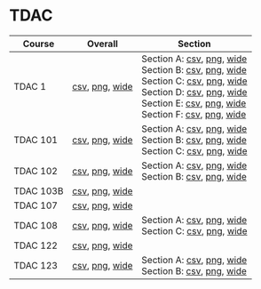 # TDAC

| Course | Overall | Section |
| ------ | ------- | ------- |
| TDAC 1 | [csv](https://github.com/UCSD-Historical-Enrollment-Data/2023Fall/blob/main/overall/TDAC%201.csv), [png](https://raw.githubusercontent.com/UCSD-Historical-Enrollment-Data/2023Fall/main/plot_overall/TDAC%201.png), [wide](https://raw.githubusercontent.com/UCSD-Historical-Enrollment-Data/2023Fall/main/plot_overall_wide/TDAC%201.png) | Section A: [csv](https://github.com/UCSD-Historical-Enrollment-Data/2023Fall/blob/main/section/TDAC%201_A.csv), [png](https://raw.githubusercontent.com/UCSD-Historical-Enrollment-Data/2023Fall/main/plot_section/TDAC%201_A.png), [wide](https://raw.githubusercontent.com/UCSD-Historical-Enrollment-Data/2023Fall/main/plot_section_wide/TDAC%201_A.png)<br>Section B: [csv](https://github.com/UCSD-Historical-Enrollment-Data/2023Fall/blob/main/section/TDAC%201_B.csv), [png](https://raw.githubusercontent.com/UCSD-Historical-Enrollment-Data/2023Fall/main/plot_section/TDAC%201_B.png), [wide](https://raw.githubusercontent.com/UCSD-Historical-Enrollment-Data/2023Fall/main/plot_section_wide/TDAC%201_B.png)<br>Section C: [csv](https://github.com/UCSD-Historical-Enrollment-Data/2023Fall/blob/main/section/TDAC%201_C.csv), [png](https://raw.githubusercontent.com/UCSD-Historical-Enrollment-Data/2023Fall/main/plot_section/TDAC%201_C.png), [wide](https://raw.githubusercontent.com/UCSD-Historical-Enrollment-Data/2023Fall/main/plot_section_wide/TDAC%201_C.png)<br>Section D: [csv](https://github.com/UCSD-Historical-Enrollment-Data/2023Fall/blob/main/section/TDAC%201_D.csv), [png](https://raw.githubusercontent.com/UCSD-Historical-Enrollment-Data/2023Fall/main/plot_section/TDAC%201_D.png), [wide](https://raw.githubusercontent.com/UCSD-Historical-Enrollment-Data/2023Fall/main/plot_section_wide/TDAC%201_D.png)<br>Section E: [csv](https://github.com/UCSD-Historical-Enrollment-Data/2023Fall/blob/main/section/TDAC%201_E.csv), [png](https://raw.githubusercontent.com/UCSD-Historical-Enrollment-Data/2023Fall/main/plot_section/TDAC%201_E.png), [wide](https://raw.githubusercontent.com/UCSD-Historical-Enrollment-Data/2023Fall/main/plot_section_wide/TDAC%201_E.png)<br>Section F: [csv](https://github.com/UCSD-Historical-Enrollment-Data/2023Fall/blob/main/section/TDAC%201_F.csv), [png](https://raw.githubusercontent.com/UCSD-Historical-Enrollment-Data/2023Fall/main/plot_section/TDAC%201_F.png), [wide](https://raw.githubusercontent.com/UCSD-Historical-Enrollment-Data/2023Fall/main/plot_section_wide/TDAC%201_F.png) |
| TDAC 101 | [csv](https://github.com/UCSD-Historical-Enrollment-Data/2023Fall/blob/main/overall/TDAC%20101.csv), [png](https://raw.githubusercontent.com/UCSD-Historical-Enrollment-Data/2023Fall/main/plot_overall/TDAC%20101.png), [wide](https://raw.githubusercontent.com/UCSD-Historical-Enrollment-Data/2023Fall/main/plot_overall_wide/TDAC%20101.png) | Section A: [csv](https://github.com/UCSD-Historical-Enrollment-Data/2023Fall/blob/main/section/TDAC%20101_A.csv), [png](https://raw.githubusercontent.com/UCSD-Historical-Enrollment-Data/2023Fall/main/plot_section/TDAC%20101_A.png), [wide](https://raw.githubusercontent.com/UCSD-Historical-Enrollment-Data/2023Fall/main/plot_section_wide/TDAC%20101_A.png)<br>Section B: [csv](https://github.com/UCSD-Historical-Enrollment-Data/2023Fall/blob/main/section/TDAC%20101_B.csv), [png](https://raw.githubusercontent.com/UCSD-Historical-Enrollment-Data/2023Fall/main/plot_section/TDAC%20101_B.png), [wide](https://raw.githubusercontent.com/UCSD-Historical-Enrollment-Data/2023Fall/main/plot_section_wide/TDAC%20101_B.png)<br>Section C: [csv](https://github.com/UCSD-Historical-Enrollment-Data/2023Fall/blob/main/section/TDAC%20101_C.csv), [png](https://raw.githubusercontent.com/UCSD-Historical-Enrollment-Data/2023Fall/main/plot_section/TDAC%20101_C.png), [wide](https://raw.githubusercontent.com/UCSD-Historical-Enrollment-Data/2023Fall/main/plot_section_wide/TDAC%20101_C.png) |
| TDAC 102 | [csv](https://github.com/UCSD-Historical-Enrollment-Data/2023Fall/blob/main/overall/TDAC%20102.csv), [png](https://raw.githubusercontent.com/UCSD-Historical-Enrollment-Data/2023Fall/main/plot_overall/TDAC%20102.png), [wide](https://raw.githubusercontent.com/UCSD-Historical-Enrollment-Data/2023Fall/main/plot_overall_wide/TDAC%20102.png) | Section A: [csv](https://github.com/UCSD-Historical-Enrollment-Data/2023Fall/blob/main/section/TDAC%20102_A.csv), [png](https://raw.githubusercontent.com/UCSD-Historical-Enrollment-Data/2023Fall/main/plot_section/TDAC%20102_A.png), [wide](https://raw.githubusercontent.com/UCSD-Historical-Enrollment-Data/2023Fall/main/plot_section_wide/TDAC%20102_A.png)<br>Section B: [csv](https://github.com/UCSD-Historical-Enrollment-Data/2023Fall/blob/main/section/TDAC%20102_B.csv), [png](https://raw.githubusercontent.com/UCSD-Historical-Enrollment-Data/2023Fall/main/plot_section/TDAC%20102_B.png), [wide](https://raw.githubusercontent.com/UCSD-Historical-Enrollment-Data/2023Fall/main/plot_section_wide/TDAC%20102_B.png) |
| TDAC 103B | [csv](https://github.com/UCSD-Historical-Enrollment-Data/2023Fall/blob/main/overall/TDAC%20103B.csv), [png](https://raw.githubusercontent.com/UCSD-Historical-Enrollment-Data/2023Fall/main/plot_overall/TDAC%20103B.png), [wide](https://raw.githubusercontent.com/UCSD-Historical-Enrollment-Data/2023Fall/main/plot_overall_wide/TDAC%20103B.png) |  |
| TDAC 107 | [csv](https://github.com/UCSD-Historical-Enrollment-Data/2023Fall/blob/main/overall/TDAC%20107.csv), [png](https://raw.githubusercontent.com/UCSD-Historical-Enrollment-Data/2023Fall/main/plot_overall/TDAC%20107.png), [wide](https://raw.githubusercontent.com/UCSD-Historical-Enrollment-Data/2023Fall/main/plot_overall_wide/TDAC%20107.png) |  |
| TDAC 108 | [csv](https://github.com/UCSD-Historical-Enrollment-Data/2023Fall/blob/main/overall/TDAC%20108.csv), [png](https://raw.githubusercontent.com/UCSD-Historical-Enrollment-Data/2023Fall/main/plot_overall/TDAC%20108.png), [wide](https://raw.githubusercontent.com/UCSD-Historical-Enrollment-Data/2023Fall/main/plot_overall_wide/TDAC%20108.png) | Section A: [csv](https://github.com/UCSD-Historical-Enrollment-Data/2023Fall/blob/main/section/TDAC%20108_A.csv), [png](https://raw.githubusercontent.com/UCSD-Historical-Enrollment-Data/2023Fall/main/plot_section/TDAC%20108_A.png), [wide](https://raw.githubusercontent.com/UCSD-Historical-Enrollment-Data/2023Fall/main/plot_section_wide/TDAC%20108_A.png)<br>Section C: [csv](https://github.com/UCSD-Historical-Enrollment-Data/2023Fall/blob/main/section/TDAC%20108_C.csv), [png](https://raw.githubusercontent.com/UCSD-Historical-Enrollment-Data/2023Fall/main/plot_section/TDAC%20108_C.png), [wide](https://raw.githubusercontent.com/UCSD-Historical-Enrollment-Data/2023Fall/main/plot_section_wide/TDAC%20108_C.png) |
| TDAC 122 | [csv](https://github.com/UCSD-Historical-Enrollment-Data/2023Fall/blob/main/overall/TDAC%20122.csv), [png](https://raw.githubusercontent.com/UCSD-Historical-Enrollment-Data/2023Fall/main/plot_overall/TDAC%20122.png), [wide](https://raw.githubusercontent.com/UCSD-Historical-Enrollment-Data/2023Fall/main/plot_overall_wide/TDAC%20122.png) |  |
| TDAC 123 | [csv](https://github.com/UCSD-Historical-Enrollment-Data/2023Fall/blob/main/overall/TDAC%20123.csv), [png](https://raw.githubusercontent.com/UCSD-Historical-Enrollment-Data/2023Fall/main/plot_overall/TDAC%20123.png), [wide](https://raw.githubusercontent.com/UCSD-Historical-Enrollment-Data/2023Fall/main/plot_overall_wide/TDAC%20123.png) | Section A: [csv](https://github.com/UCSD-Historical-Enrollment-Data/2023Fall/blob/main/section/TDAC%20123_A.csv), [png](https://raw.githubusercontent.com/UCSD-Historical-Enrollment-Data/2023Fall/main/plot_section/TDAC%20123_A.png), [wide](https://raw.githubusercontent.com/UCSD-Historical-Enrollment-Data/2023Fall/main/plot_section_wide/TDAC%20123_A.png)<br>Section B: [csv](https://github.com/UCSD-Historical-Enrollment-Data/2023Fall/blob/main/section/TDAC%20123_B.csv), [png](https://raw.githubusercontent.com/UCSD-Historical-Enrollment-Data/2023Fall/main/plot_section/TDAC%20123_B.png), [wide](https://raw.githubusercontent.com/UCSD-Historical-Enrollment-Data/2023Fall/main/plot_section_wide/TDAC%20123_B.png) |

